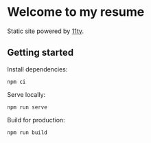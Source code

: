 # Welcome to my resume

Static site powered by [11ty][]. 

## Getting started

Install dependencies:

`npm ci`

Serve locally:

`npm run serve`

Build for production:

`npm run build`

[11ty]: https://11ty.dev
